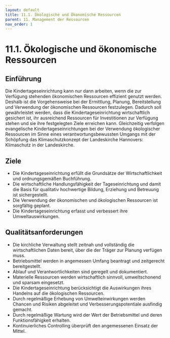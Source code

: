 ```yaml
---
layout: default
title: 11.1. Ökologische und Ökonomische Ressourcen
parent: 11. Management der Ressourcen
nav_order: 1
---
```


# 11.1. Ökologische und ökonomische Ressourcen

## Einführung
Die Kindertageseinrichtung kann nur dann arbeiten, wenn die zur Verfügung stehenden ökonomischen Ressourcen effizient genutzt werden. Deshalb ist die Vorgehensweise bei der Ermittlung, Planung, Bereitstellung und Verwendung der ökonomischen Ressourcen festzulegen. Dadurch soll gewährleistet werden, dass die Kindertageseinrichtung wirtschaftlich gesichert ist, ihr ausreichend Ressourcen für Investitionen zur Verfügung stehen und sie ihre festgelegten Ziele erreichen kann. Gleichzeitig verfolgen evangelische Kindertageseinrichtungen bei der Verwendung ökologischer Ressourcen im Sinne eines verantwortungsbewussten Umgangs mit der Schöpfung das Klimaschutzkonzept der Landeskirche Hannovers: Klimaschutz in der Landeskirche.

## Ziele
* Die Kindertageseinrichtung erfüllt die Grundsätze der Wirtschaftlichkeit und ordnungsgemäßen Buchführung.
* Die wirtschaftliche Handlungsfähigkeit der Tageseinrichtung und damit die Basis für qualitativ hochwertige Bildung, Erziehung und Betreuung ist sichergestellt.
* Die Verwendung der ökonomischen und ökologischen Ressourcen ist sorgfältig geplant.
* Die Kindertageseinrichtung erfasst und verbessert ihre Umweltauswirkungen.

## Qualitätsanforderungen
* Die kirchliche Verwaltung stellt zeitnah und vollständig die wirtschaftlichen Daten bereit, über die der Träger zur Planung verfügen muss.
* Betriebsmittel werden in angemessen Umfang beantragt und zeitgerecht bereitgestellt.
* Ablauf und Verantwortlichkeiten sind geregelt und dokumentiert.
* Materielle Ressourcen werden wirtschaftlich sinnvoll, umweltschonend und sparsam eingesetzt.
* Die Kindertageseinrichtung berücksichtigt die Auswirkungen ihres Handelns auf die ökologischen Ressourcen.
* Durch regelmäßige Erhebung von Umwelteinwirkungen werden Chancen und Risiken abgeleitet und Verbesserungspotentiale ausfindig gemacht.
* Durch regelmäßige Wartung wird der Wert der Betriebsmittel und deren Funktionsfähigkeit erhalten.
* Kontinuierliches Controlling überprüft den angemessenen Einsatz der Mittel.
